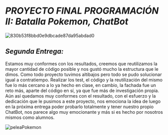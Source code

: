 # *PROYECTO FINAL PROGRAMACIÓN II: Batalla Pokemon, ChatBot*


![830b53f8bbd0e9dbcade87da95abdad0](https://github.com/user-attachments/assets/0bb9774d-dfaf-4129-914e-049179670c72)

## *Segunda Entrega:*
Estamos muy conformes con los resultados, creemos que reutilizamos la mayor cantidad de código posible y nos gustó mucho la estructura que le dimos. Como todo proyecto tuvimos altibajos pero todo se pudo solucionar igual a contratiempo. Realizar los test, el código y la reutilización del mismo fue lo más cercano a lo ya hecho en clase, en cambio, la fachada fue un reto más, aparte del código en sí, ya que fue más de investigación propia. Aún así quedamos muy conformes con el resultado, con el esfuerzo y la dedicación que le pusimos a este proyecto, nos emociona la idea de luego en la próxima entrega poder probarlo totalmente y tener nuestro propio ChatBot, nos parece algo muy emocionante y más si es hecho por nosotros mismos como alumnos.


![peleaPokemon](https://github.com/user-attachments/assets/727bd767-d3a7-4696-9e2c-03a6ebc2e564) 






